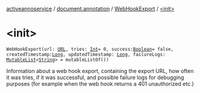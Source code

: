 [activeannoservice](../../index.md) / [document.annotation](../index.md) / [WebHookExport](index.md) / [&lt;init&gt;](./-init-.md)

# &lt;init&gt;

`WebHookExport(url: `[`URL`](https://docs.oracle.com/javase/6/docs/api/java/net/URL.html)`, tries: `[`Int`](https://kotlinlang.org/api/latest/jvm/stdlib/kotlin/-int/index.html)` = 0, success: `[`Boolean`](https://kotlinlang.org/api/latest/jvm/stdlib/kotlin/-boolean/index.html)` = false, createdTimestamp: `[`Long`](https://kotlinlang.org/api/latest/jvm/stdlib/kotlin/-long/index.html)`, updatedTimestamp: `[`Long`](https://kotlinlang.org/api/latest/jvm/stdlib/kotlin/-long/index.html)`, failureLogs: `[`MutableList`](https://kotlinlang.org/api/latest/jvm/stdlib/kotlin.collections/-mutable-list/index.html)`<`[`String`](https://kotlinlang.org/api/latest/jvm/stdlib/kotlin/-string/index.html)`> = mutableListOf())`

Information about a web hook export, containing the export URL, how often it was tries, if it was successful,
and possible failure logs for debugging purposes (for example when the web hook returns a 401 unauthorized etc.)

